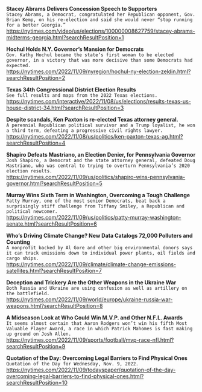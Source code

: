 **Stacey Abrams Delivers Concession Speech to Supporters**\
`Stacey Abrams, a Democrat, congratulated her Republican opponent, Gov. Brian Kemp, on his re-election and said she would never “stop running for a better Georgia.”`\
https://nytimes.com/video/us/elections/100000008627759/stacey-abrams-midterms-georgia.html?searchResultPosition=1

**Hochul Holds N.Y. Governor’s Mansion for Democrats**\
`Gov. Kathy Hochul became the state’s first woman to be elected governor, in a victory that was more decisive than some Democrats had expected.`\
https://nytimes.com/2022/11/09/nyregion/hochul-ny-election-zeldin.html?searchResultPosition=2

**Texas 34th Congressional District Election Results**\
`See full results and maps from the 2022 Texas elections.`\
https://nytimes.com/interactive/2022/11/08/us/elections/results-texas-us-house-district-34.html?searchResultPosition=3

**Despite scandals, Ken Paxton is re-elected Texas attorney general.**\
`A perennial Republican political survivor and a Trump loyalist, he won a third term, defeating a progressive civil rights lawyer.`\
https://nytimes.com/2022/11/08/us/politics/ken-paxton-texas-ag.html?searchResultPosition=4

**Shapiro Defeats Mastriano, an Election Denier, for Pennsylvania Governor**\
`Josh Shapiro, a Democrat and the state attorney general, defeated Doug Mastriano, who was central to trying to overturn Pennsylvania’s 2020 election results.`\
https://nytimes.com/2022/11/09/us/politics/shapiro-wins-pennsylvania-governor.html?searchResultPosition=5

**Murray Wins Sixth Term in Washington, Overcoming a Tough Challenge**\
`Patty Murray, one of the most senior Democrats, beat back a surprisingly stiff challenge from Tiffany Smiley, a Republican and political newcomer.`\
https://nytimes.com/2022/11/09/us/politics/patty-murray-washington-senate.html?searchResultPosition=6

**Who’s Driving Climate Change? New Data Catalogs 72,000 Polluters and Counting**\
`A nonprofit backed by Al Gore and other big environmental donors says it can track emissions down to individual power plants, oil fields and cargo ships.`\
https://nytimes.com/2022/11/09/climate/climate-change-emissions-satellites.html?searchResultPosition=7

**Deception and Trickery Are the Other Weapons in the Ukraine War**\
`Both Russia and Ukraine are using confusion as well as artillery on the battlefield.`\
https://nytimes.com/2022/11/09/world/europe/ukraine-russia-war-weapons.html?searchResultPosition=8

**A Midseason Look at Who Could Win M.V.P. and Other N.F.L. Awards**\
`It seems almost certain that Aaron Rodgers won’t win his fifth Most Valuable Player Award, a race in which Patrick Mahomes is fast making up ground on Josh Allen.`\
https://nytimes.com/2022/11/09/sports/football/mvp-race-nfl.html?searchResultPosition=9

**Quotation of the Day: Overcoming Legal Barriers to Find Physical Ones**\
`Quotation of the Day for Wednesday, Nov. 9, 2022.`\
https://nytimes.com/2022/11/09/todayspaper/quotation-of-the-day-overcoming-legal-barriers-to-find-physical-ones.html?searchResultPosition=10

